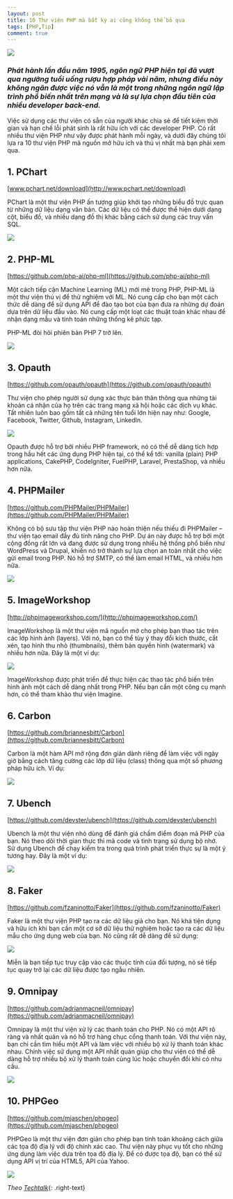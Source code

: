 ```yaml
---
layout: post
title: 10 Thư viện PHP mà bất kỳ ai cũng không thể bỏ qua
tags: [PHP,Tip]
comment: true
---
```

![](https://raw.githubusercontent.com/longvox/longvox.github.io/master/_posts/2018-9-27-10-thu-vien-php-khong-the-bo-qua/1.png?style=centerme)
### _**Phát hành lần đầu năm 1995, ngôn ngữ PHP hiện tại đã vượt qua ngưỡng tuổi uống rượu hợp pháp vài năm, nhưng điều này không ngăn được việc nó vẫn là một trong những ngôn ngữ lập trình phổ biến nhất trên mạng và là sự lựa chọn đầu tiên của nhiều developer back-end.**_

Việc sử dụng các thư viện có sẵn của người khác chia sẻ để tiết kiệm thời gian và hạn chế lỗi phát sinh là rất hữu ích với các developer PHP. Có rất nhiều thư viện PHP như vậy được phát hành mỗi ngày, và dưới đây chúng tôi lựa ra 10 thư viện PHP mã nguồn mở hữu ích và thú vị nhất mà bạn phải xem qua.

## **1. PChart**

[www.pchart.net/download](http://www.pchart.net/download)

PChart là một thư viện PHP ấn tượng giúp khởi tạo những biểu đồ trực quan từ những dữ liệu dạng văn bản. Các dữ liệu có thể được thể hiện dưới dạng cột, biểu đồ, và nhiều dạng đồ thị khác bằng cách sử dụng các truy vấn SQL.

![](https://raw.githubusercontent.com/longvox/longvox.github.io/master/_posts/2018-9-27-10-thu-vien-php-khong-the-bo-qua/2.jpg)

## **2. PHP-ML**

[https://github.com/php-ai/php-ml](https://github.com/php-ai/php-ml)

Một cách tiếp cận Machine Learning (ML) mới mẻ trong PHP, PHP-ML là một thư viện thú vị để thử nghiệm với ML. Nó cung cấp cho bạn một cách thức dễ dàng để sử dụng API để đào tạo bot của bạn đưa ra những dự đoán dựa trên dữ liệu đầu vào. Nó cung cấp một loạt các thuật toán khác nhau để nhận dạng mẫu và tính toán những thống kê phức tạp.

PHP-ML đòi hỏi phiên bản PHP 7 trở lên.

![](https://raw.githubusercontent.com/longvox/longvox.github.io/master/_posts/2018-9-27-10-thu-vien-php-khong-the-bo-qua/3.jpg)

## **3. Opauth**

[https://github.com/opauth/opauth](https://github.com/opauth/opauth)

Thư viện cho phép người sử dụng xác thực bản thân thông qua những tài khoản cá nhận của họ trên các trang mạng xã hội hoặc các dịch vụ khác. Tất nhiên luôn bao gồm tất cả những tên tuổi lớn hiện nay như: Google, Facebook, Twitter, Github, Instagram, LinkedIn.

![](https://raw.githubusercontent.com/longvox/longvox.github.io/master/_posts/2018-9-27-10-thu-vien-php-khong-the-bo-qua/4.jpg)

Opauth được hỗ trợ bởi nhiều PHP framework, nó có thể dễ dàng tích hợp trong hầu hết các ứng dụng PHP hiện tại, có thể kể tới: vanilla (plain) PHP applications, CakePHP, CodeIgniter, FuelPHP, Laravel, PrestaShop, và nhiều hơn nữa.

## **4. PHPMailer**

[https://github.com/PHPMailer/PHPMailer](https://github.com/PHPMailer/PHPMailer)

Không có bộ sưu tập thư viện PHP nào hoàn thiện nếu thiếu đi PHPMailer – thư viện tạo email đầy đủ tính năng cho PHP. Dự án này được hỗ trợ bởi một cộng đồng rất lớn và đang được sử dụng trong nhiều hệ thống phổ biến như WordPress và Drupal, khiến nó trở thành sự lựa chọn an toàn nhất cho việc gửi email trong PHP. Nó hỗ trợ SMTP, có thể làm email HTML, và nhiều hơn nữa.

![](https://raw.githubusercontent.com/longvox/longvox.github.io/master/_posts/2018-9-27-10-thu-vien-php-khong-the-bo-qua/5.jpg)

## **5. ImageWorkshop**

[http://phpimageworkshop.com/](http://phpimageworkshop.com/)

ImageWorkshop là một thư viện mã nguồn mở cho phép bạn thao tác trên các lớp hình ảnh (layers). Với nó, bạn có thể tùy ý thay đổi kích thước, cắt xén, tạo hình thu nhỏ (thumbnails), thêm bản quyền hình (watermark) và nhiều hơn nữa. Đây là một ví dụ:

![](https://raw.githubusercontent.com/longvox/longvox.github.io/master/_posts/2018-9-27-10-thu-vien-php-khong-the-bo-qua/6.jpg)

ImageWorkshop được phát triển để thực hiện các thao tác phổ biến trên hình ảnh một cách dễ dàng nhất trong PHP. Nếu bạn cần một công cụ mạnh hơn, có thể tham khảo thư viện Imagine.

## **6. Carbon**

[https://github.com/briannesbitt/Carbon](https://github.com/briannesbitt/Carbon)

Carbon là một hàm API mở rộng đơn giản dành riêng để làm việc với ngày giờ bằng cách tăng cường các lớp dữ liệu (class) thông qua một số phương pháp hữu ích. Ví dụ:

![](https://raw.githubusercontent.com/longvox/longvox.github.io/master/_posts/2018-9-27-10-thu-vien-php-khong-the-bo-qua/7.jpg)

## **7. Ubench**

[https://github.com/devster/ubench](https://github.com/devster/ubench)

Ubench là một thư viện nhỏ dùng để đánh giá chấm điểm đoạn mã PHP của bạn. Nó theo dõi thời gian thực thi mã code và tình trạng sử dụng bộ nhớ. Sử dụng Ubench để chạy kiểm tra trong quá trình phát triển thực sự là một ý tương hay. Đây là một ví dụ:

![](https://raw.githubusercontent.com/longvox/longvox.github.io/master/_posts/2018-9-27-10-thu-vien-php-khong-the-bo-qua/8.jpg)

## **8. Faker**

[https://github.com/fzaninotto/Faker](https://github.com/fzaninotto/Faker)

Faker là một thư viện PHP tạo ra các dữ liệu giả cho bạn. Nó khá tiện dụng và hữu ích khi bạn cần một cơ sở dữ liệu thử nghiệm hoặc tạo ra các dữ liệu mẫu cho ứng dụng web của bạn. Nó cũng rất dễ dàng để sử dụng:

![](https://raw.githubusercontent.com/longvox/longvox.github.io/master/_posts/2018-9-27-10-thu-vien-php-khong-the-bo-qua/9.jpg)

Miễn là bạn tiếp tục truy cập vào các thuộc tính của đối tượng, nó sẽ tiếp tục quay trở lại các dữ liệu được tạo ngẫu nhiên.

## **9. Omnipay**

[https://github.com/adrianmacneil/omnipay](https://github.com/adrianmacneil/omnipay)

Omnipay là một thư viện xử lý các thanh toán cho PHP. Nó có một API rõ ràng và nhất quán và nó hỗ trợ hàng chục cổng thanh toán. Với thư viện này, bạn chỉ cần tìm hiểu một API và làm việc với nhiều bộ xử lý thanh toán khác nhau. Chính việc sử dụng một API nhất quán giúp cho thư viện có thể dễ dàng hỗ trợ nhiều bộ xử lý thanh toán cùng lúc hoặc chuyển đổi khi có nhu cầu.

![](https://raw.githubusercontent.com/longvox/longvox.github.io/master/_posts/2018-9-27-10-thu-vien-php-khong-the-bo-qua/10.jpg)

## **10. PHPGeo**

[https://github.com/mjaschen/phpgeo](https://github.com/mjaschen/phpgeo)

PHPGeo là một thư viện đơn giản cho phép bạn tính toán khoảng cách giữa các tọa độ địa lý với độ chính xác cao. Thư viện này phục vụ tốt cho những ứng dụng làm việc dựa trên tọa độ địa lý. Để có được tọa độ, bạn có thể sử dụng API vị trí của HTML5, API của Yahoo.

![](https://raw.githubusercontent.com/longvox/longvox.github.io/master/_posts/2018-9-27-10-thu-vien-php-khong-the-bo-qua/11.jpg)

*Theo [Techtalk](https://techtalk.vn/10-thu-vien-php-ma-bat-ky-ai-cung-khong-the-bo-qua.html?style=rightme)*{: .right-text}


